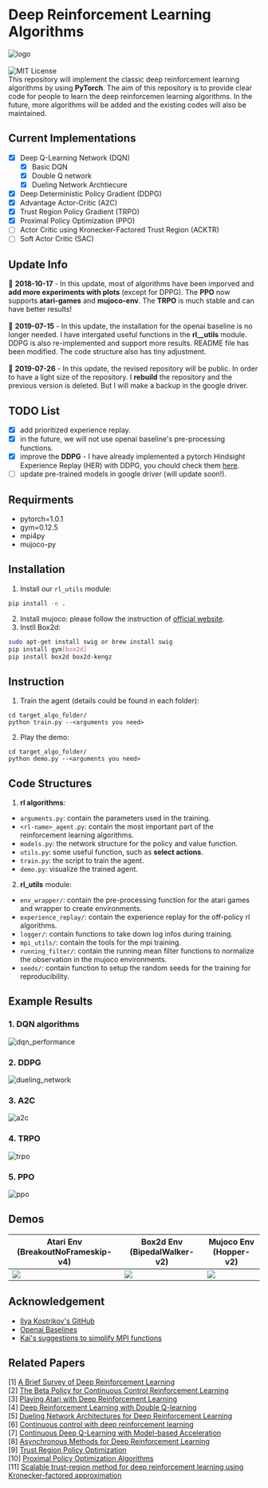 # Deep Reinforcement Learning Algorithms
![logo](figures/logo.png)  
&nbsp;  
![MIT License](https://img.shields.io/badge/license-MIT-blue.svg)  
This repository will implement the classic deep reinforcement learning algorithms by using **PyTorch**. The aim of this repository is to provide clear code for people to learn the deep reinforcemen learning algorithms. In the future, more algorithms will be added and the existing codes will also be maintained. 
## Current Implementations 
- [x] Deep Q-Learning Network (DQN)
    - [x] Basic DQN
    - [x] Double Q network
    - [x] Dueling Network Archtiecure
- [x] Deep Deterministic Policy Gradient (DDPG)
- [x] Advantage Actor-Critic (A2C)
- [x] Trust Region Policy Gradient (TRPO)
- [x] Proximal Policy Optimization (PPO)
- [ ] Actor Critic using Kronecker-Factored Trust Region (ACKTR)
- [ ] Soft Actor Critic (SAC)
## Update Info
:triangular_flag_on_post: **2018-10-17** - In this update, most of algorithms have been imporved and **add more experiments with plots** (except for DPPG). The **PPO** now supports **atari-games** and **mujoco-env**. The **TRPO** is much stable and can have better results!  
&nbsp;  
:triangular_flag_on_post: **2019-07-15** - In this update, the installation for the openai baseline is no longer needed. I have intergated useful functions in the **rl__utils** module. DDPG is also re-implemented and support more results. README file has been modified. The code structure also has tiny adjustment.  
&nbsp;  
:triangular_flag_on_post: **2019-07-26** - In this update, the revised repository will be public. In order to have a light size of the repository. I **rebuild** the repository and the previous version is deleted. But I will make a backup in the google driver.
## TODO List
- [x] add prioritized experience replay.
- [x] in the future, we will not use openai baseline's pre-processing functions.
- [x] improve the **DDPG** - I have already implemented a pytorch Hindsight Experience Replay (HER) with DDPG, you chould check them [here](https://github.com/TianhongDai/hindsight-experience-replay).
- [ ] update pre-trained models in google driver (will update soon!).
## Requirments
- pytorch=1.0.1
- gym=0.12.5
- mpi4py
- mujoco-py
## Installation
1. Install our `rl_utils` module:
```bash
pip install -e .
```
2. Install mujoco: please follow the instruction of [official website](https://github.com/openai/mujoco-py).
3. Instll Box2d:
```bash
sudo apt-get install swig or brew install swig
pip install gym[box2d]
pip install box2d box2d-kengz
```
## Instruction
1. Train the agent (details could be found in each folder):
```
cd target_algo_folder/
python train.py --<arguments you need>
```
2. Play the demo:
```
cd target_algo_folder/
python demo.py --<arguments you need>
```
## Code Structures
1. **rl algorithms**:
 - `arguments.py`: contain the parameters used in the training.
 - `<rl-name>_agent.py`: contain the most important part of the reinforcement learning algorithms.
 - `models.py`: the network structure for the policy and value function.
 - `utils.py`: some useful function, such as **select actions**.
 - `train.py`: the script to train the agent.
 - `demo.py`: visualize the trained agent.
2. **rl_utils** module:
 - `env_wrapper/`: contain the pre-processing function for the atari games and wrapper to create environments.
 - `experience_replay/`: contain the experience replay for the off-policy rl algorithms.
 - `logger/`: contain functions to take down log infos during training.
 - `mpi_utils/`: contain the tools for the mpi training.
 - `running_filter/`: contain the running mean filter functions to normalize the observation in the mujoco environments.
 - `seeds/`: contain function to setup the random seeds for the training for reproducibility.
## Example Results
### 1. DQN algorithms
![dqn_performance](figures/01_dqn.png)
### 2. DDPG 
![dueling_network](figures/02_ddpg.png)
### 3. A2C
![a2c](figures/03_a2c.png)
### 4. TRPO
![trpo](figures/04_trpo.png)
### 5. PPO
![ppo](figures/05_ppo.png)

## Demos
Atari Env (BreakoutNoFrameskip-v4)| Box2d Env (BipedalWalker-v2)| Mujoco Env (Hopper-v2)
-----------------------|-----------------------|-----------------------|
![](figures/breakout.gif)| ![](figures/bipedal.gif)| ![](figures/hopper.gif)
## Acknowledgement
- [Ilya Kostrikov's GitHub](https://github.com/ikostrikov)
- [Openai Baselines](https://github.com/openai/baselines)
- [Kai's suggestions to simplify MPI functions](https://github.com/Kaixhin)

## Related Papers
[1] [A Brief Survey of Deep Reinforcement Learning](https://arxiv.org/abs/1708.05866)  
[2] [The Beta Policy for Continuous Control Reinforcement Learning](https://www.ri.cmu.edu/wp-content/uploads/2017/06/thesis-Chou.pdf)  
[3] [Playing Atari with Deep Reinforcement Learning](https://www.cs.toronto.edu/~vmnih/docs/dqn.pdf)  
[4] [Deep Reinforcement Learning with Double Q-learning](https://arxiv.org/abs/1509.06461)  
[5] [Dueling Network Architectures for Deep Reinforcement Learning](https://arxiv.org/abs/1511.06581)  
[6] [Continuous control with deep reinforcement learning](https://arxiv.org/abs/1509.02971)  
[7] [Continuous Deep Q-Learning with Model-based Acceleration](https://arxiv.org/abs/1603.00748)  
[8] [Asynchronous Methods for Deep Reinforcement Learning](https://arxiv.org/abs/1602.01783)  
[9] [Trust Region Policy Optimization](https://arxiv.org/abs/1502.05477)  
[10] [Proximal Policy Optimization Algorithms](https://arxiv.org/abs/1707.06347)  
[11] [Scalable trust-region method for deep reinforcement learning using Kronecker-factored approximation](https://arxiv.org/abs/1708.05144)  
